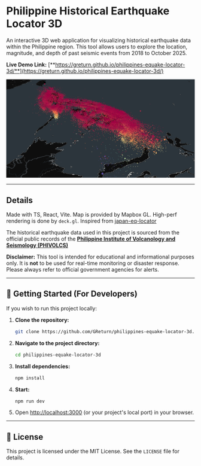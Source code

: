 # Philippine Historical Earthquake Locator 3D

An interactive 3D web application for visualizing historical earthquake data within the Philippine region. This tool allows users to explore the location, magnitude, and depth of past seismic events from 2018 to October 2025.

**Live Demo Link:** [**https://greturn.github.io/philippines-equake-locator-3d/**](https://greturn.github.io/philippines-equake-locator-3d/)

![Screenshot of PH Historical Earthquake Locator 3D](demo-screenshot.png)

---

## Details

Made with TS, React, Vite. Map is provided by Mapbox GL. High-perf rendering is done by `deck.gl`. Inspired from [japan-eq-locator](https://github.com/nagix/japan-eq-locator)

The historical earthquake data used in this project is sourced from the official public records of the **[Philippine Institute of Volcanology and Seismology (PHIVOLCS)](https://www.phivolcs.dost.gov.ph/)**

**Disclaimer:** This tool is intended for educational and informational purposes only. It is **not** to be used for real-time monitoring or disaster response. Please always refer to official government agencies for alerts.

---

## 🚀 Getting Started (For Developers)

If you wish to run this project locally:

1.  **Clone the repository:**
    ```bash
    git clone https://github.com/GReturn/philippines-equake-locator-3d.git
    ```

2.  **Navigate to the project directory:**
    ```bash
    cd philippines-equake-locator-3d
    ```

3.  **Install dependencies:**
    ```bash
    npm install
    ```

4.  **Start:**
    ```bash
    npm run dev
    ```

5.  Open [http://localhost:3000](http://localhost:3000) (or your project's local port) in your browser.

---

## 📄 License

This project is licensed under the MIT License. See the `LICENSE` file for details.
